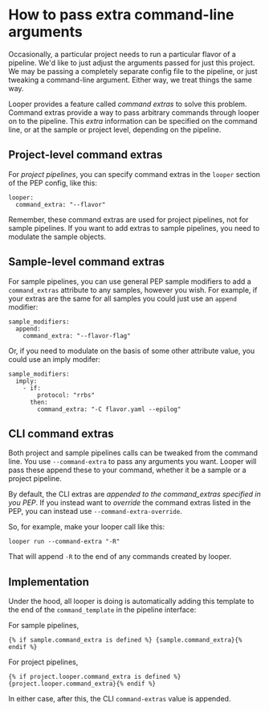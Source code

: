 # How to pass extra command-line arguments

Occasionally, a particular project needs to run a particular flavor of a pipeline. We'd like to just adjust the arguments passed for just this project. 
We may be passing a completely separate config file to the pipeline, or just tweaking a command-line argument. Either way, we treat things the same way.

Looper provides a feature called *command extras* to solve this problem. Command extras provide a way to pass arbitrary commands through looper on to the pipeline. This *extra* information can be specified on the command line, or at the sample or project level, depending on the pipeline.

## Project-level command extras

For *project pipelines*, you can specify command extras in the `looper` section of the PEP config, like this:

```
looper:
  command_extra: "--flavor"
```

Remember, these command extras are used for project pipelines, not for sample pipelines. If you want to add extras to sample pipelines, you need to modulate the sample objects.

## Sample-level command extras

For sample pipelines, you can use general PEP sample modifiers to add a `command_extras` attribute to any samples, however you wish. For example, if your extras are the same for all samples you could just use an `append` modifier:


```
sample_modifiers:
  append:
    command_extra: "--flavor-flag"
```

Or, if you need to modulate on the basis of some other attribute value, you could use an imply modifer:

```
sample_modifiers:
  imply:
    - if:
        protocol: "rrbs"
      then:
        command_extra: "-C flavor.yaml --epilog"
```

## CLI command extras

Both project and sample pipelines calls can be tweaked from the command line. You use `--command-extra` to pass any arguments you want. Looper will pass these append these to your command, whether it be a sample or a project pipeline.

By default, the CLI extras are *appended to the command_extras specified in you PEP*. If you instead want to *override* the command extras listed in the PEP, you can instead use `--command-extra-override`.

So, for example, make your looper call like this:

```
looper run --command-extra "-R"
```

That will append `-R` to the end of any commands created by looper.

## Implementation

Under the hood, all looper is doing is automatically adding this template to the end of the `command_template` in the pipeline interface:

For sample pipelines,

```
{% if sample.command_extra is defined %} {sample.command_extra}{% endif %}
```

For project pipelines,

```
{% if project.looper.command_extra is defined %} {project.looper.command_extra}{% endif %}
```

In either case, after this, the CLI `command-extras` value is appended.